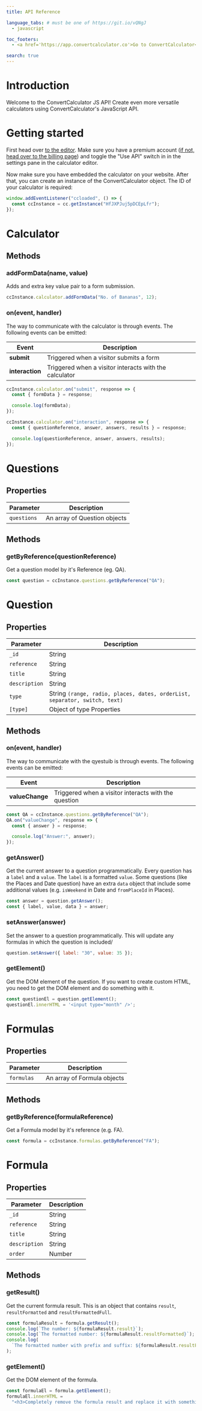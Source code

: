 ```yaml
---
title: API Reference

language_tabs: # must be one of https://git.io/vQNgJ
  - javascript

toc_footers:
  - <a href='https://app.convertcalculator.co'>Go to ConvertCalculator</a>

search: true
---
```


# Introduction

Welcome to the ConvertCalculator JS API! Create even more versatile calculators using ConvertCalculator's JavaScript API.

# Getting started

First head over [to the editor](https://app.convertcalculator.co). Make sure you have a premium account ([if not, head over to the billing page](https://app.convertcalculator.co/billing)) and toggle the "Use API" switch in in the settings pane in the calculator editor.

Now make sure you have embedded the calculator on your website. After that, you can create an instance of the ConvertCalculator object. The ID of your calculator is required:

```javascript
window.addEventListener("ccloaded", () => {
  const ccInstance = cc.getInstance("HfJXPJuj5pDCEpLfr");
});
```

# Calculator

## Methods

### addFormData(name, value)

Adds and extra key value pair to a form submission.

```javascript
ccInstance.calculator.addFormData("No. of Bananas", 12);
```

### on(event, handler)

The way to communicate with the calculator is through events. The following events can be emitted:

| Event           | Description                                            |
| --------------- | ------------------------------------------------------ |
| **submit**      | Triggered when a visitor submits a form                |
| **interaction** | Triggered when a visitor interacts with the calculator |

```javascript
ccInstance.calculator.on("submit", response => {
  const { formData } = response;

  console.log(formData);
});

ccInstance.calculator.on("interaction", response => {
  const { questionReference, answer, answers, results } = response;

  console.log(questionReference, answer, answers, results);
});
```

# Questions

## Properties

| Parameter   | Description                  |
| ----------- | ---------------------------- |
| `questions` | An array of Question objects |

## Methods

### getByReference(questionReference)

Get a question model by it's Reference (eg. QA).

```javascript
const question = ccInstance.questions.getByReference("QA");
```

# Question

## Properties

| Parameter     | Description                                                                |
| ------------- | -------------------------------------------------------------------------- |
| `_id`         | String                                                                     |
| `reference`   | String                                                                     |
| `title`       | String                                                                     |
| `description` | String                                                                     |
| `type`        | String `(range, radio, places, dates, orderList, separator, switch, text)` |
| `[type]`      | Object of type Properties                                                  |

## Methods

### on(event, handler)

The way to communicate with the qyestuib is through events. The following events can be emitted:

| Event           | Description                                          |
| --------------- | ---------------------------------------------------- |
| **valueChange** | Triggered when a visitor interacts with the question |

```javascript
const QA = ccInstance.questions.getByReference("QA");
QA.on("valueChange", response => {
  const { answer } = response;

  console.log("Answer:", answer);
});
```

### getAnswer()

Get the current answer to a question programmatically. Every question has a `label` and a `value`. The `label` is a formatted `value`. Some questions (like the Places and Date question) have an extra `data` object that include some additional values (e.g. `isWeekend` in Date and `fromPlaceId` in Places).

```JavaScript
const answer = question.getAnswer();
const { label, value, data } = answer;
```

### setAnswer(answer)

Set the answer to a question programmatically. This will update any formulas in which the question is included/

```javascript
question.setAnswer({ label: "30", value: 35 });
```

### getElement()

Get the DOM element of the question. If you want to create custom HTML, you need to get the DOM element and do something with it.

```javascript
const questionEl = question.getElement();
questionEl.innerHTML = '<input type="month" />';
```

# Formulas

## Properties

| Parameter  | Description                 |
| ---------- | --------------------------- |
| `formulas` | An array of Formula objects |

## Methods

### getByReference(formulaReference)

Get a Formula model by it's reference (e.g. FA).

```javascript
const formula = ccInstance.formulas.getByReference("FA");
```

# Formula

## Properties

| Parameter     | Description |
| ------------- | ----------- |
| `_id`         | String      |
| `reference`   | String      |
| `title`       | String      |
| `description` | String      |
| `order`       | Number      |

## Methods

### getResult()

Get the current formula result. This is an object that contains `result`, `resultFormatted` and `resultFormattedFull`.

```javascript
const formulaResult = formula.getResult();
console.log(`The number: ${formulaResult.result}`);
console.log(`The formatted number: ${formulaResult.resultFormatted}`);
console.log(
  `The formatted number with prefix and suffix: ${formulaResult.resultFormattedFull}`
);
```

### getElement()

Get the DOM element of the formula.

```javascript
const formulaEl = formula.getElement();
formulaEl.innerHTML =
  "<h3>Completely remove the formula result and replace it with something else.</h3>";
```
